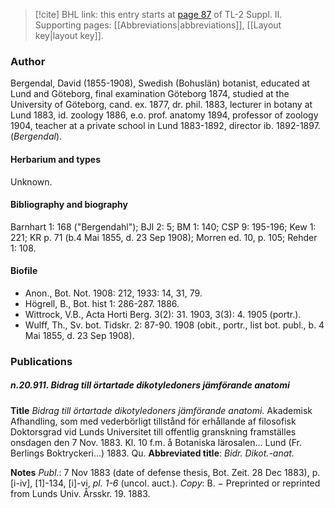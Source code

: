 > [!cite] BHL link: this entry starts at [page 87](https://www.biodiversitylibrary.org/item/103859#page/97/mode/1up) of TL-2 Suppl. II.
> Supporting pages: [[Abbreviations|abbreviations]], [[Layout key|layout key]].

### Author

Bergendal, David (1855-1908), Swedish (Bohuslän) botanist, educated at Lund and Göteborg, final examination Göteborg 1874, studied at the University of Göteborg, cand. ex. 1877, dr. phil. 1883, lecturer in botany at Lund 1883, id. zoology 1886, e.o. prof. anatomy 1894, professor of zoology 1904, teacher at a private school in Lund 1883-1892, director ib. 1892-1897. (*Bergendal*).

#### Herbarium and types

Unknown.

#### Bibliography and biography

Barnhart 1: 168 ("Bergendahl"); BJI 2: 5; BM 1: 140; CSP 9: 195-196; Kew 1: 221; KR p. 71 (b.4 Mai 1855, d. 23 Sep 1908); Morren ed. 10, p. 105; Rehder 1: 108.

#### Biofile

- Anon., Bot. Not. 1908: 212, 1933: 14, 31, 79.
- Högrell, B., Bot. hist 1: 286-287. 1886.
- Wittrock, V.B., Acta Horti Berg. 3(2): 31. 1903, 3(3): 4. 1905 (portr.).
- Wulff, Th., Sv. bot. Tidskr. 2: 87-90. 1908 (obit., portr., list bot. publ., b. 4 Mai 1855, d. 23 Sep 1908).

### Publications

##### n.20.911. Bidrag till örtartade dikotyledoners jämförande anatomi

**Title**
*Bidrag till örtartade dikotyledoners jämförande anatomi*. Akademisk Afhandling, som med vederbörligt tillstånd för erhållande af filosofisk Doktorsgrad vid Lunds Universitet till offentlig granskning framställes onsdagen den 7 Nov. 1883. Kl. 10 f.m. å Botaniska lärosalen... Lund (Fr. Berlings Boktryckeri...) 1883. Qu.
**Abbreviated title**: *Bidr. Dikot.-anat.*

**Notes**
*Publ*.: 7 Nov 1883 (date of defense thesis, Bot. Zeit. 28 Dec 1883), p. \[i-iv\], \[1\]-134, \[i\]-vi, *pl. 1-6* (uncol. auct.). *Copy*: B. − Preprinted or reprinted from Lunds Univ. Årsskr. 19. 1883.


